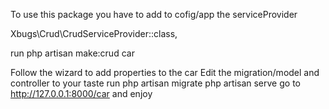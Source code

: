 To use this package you have to add to cofig/app the serviceProvider

Xbugs\Crud\CrudServiceProvider::class,

run php artisan make:crud car

Follow the wizard to add properties to the car
Edit the migration/model and controller to your taste
run
php artisan migrate
php artisan serve
go to
http://127.0.0.1:8000/car and enjoy
